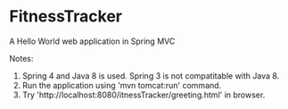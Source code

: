# FitnessTracker

A Hello World web application in Spring MVC 

Notes:

1. Spring 4 and Java 8 is used. Spring 3 is not compatitable with Java 8.
2. Run the application using 'mvn tomcat:run' command.
3. Try 'http://localhost:8080/itnessTracker/greeting.html' in browser.
